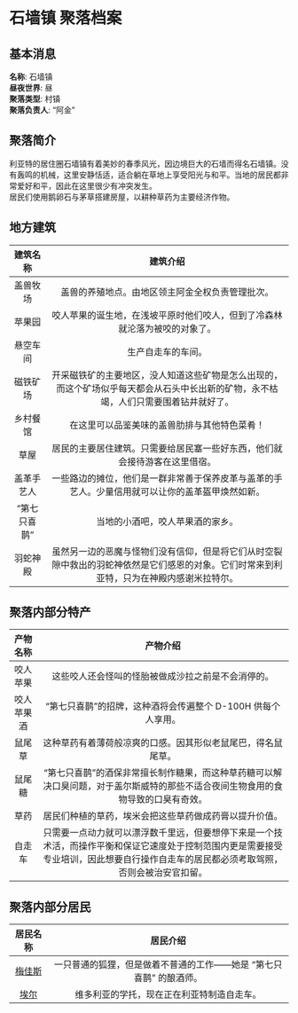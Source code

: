 # 石墙镇 聚落档案

## 基本消息

**名称**: 石墙镇  
**昼夜世界**: 昼  
**聚落类型**: 村镇  
**聚落负责人**: “阿金”

## 聚落简介

利亚特的居住圈石墙镇有着美妙的春季风光，因边境巨大的石墙而得名石墙镇。没有轰鸣的机械，这里安静恬适，适合躺在草地上享受阳光与和平。当地的居民都非常爱好和平，因此在这里很少有冲突发生。  
居民们使用鹅卵石与茅草搭建房屋，以耕种草药为主要经济作物。  

## 地方建筑
|建筑名称|建筑介绍|
|:---:|:---:|
|盖兽牧场|盖兽的养殖地点。由地区领主阿金全权负责管理批次。|
|苹果园|咬人苹果的诞生地，在浅坡平原时他们咬人，但到了冷森林就沦落为被咬的对象了。|
|悬空车间|生产自走车的车间。|
|磁铁矿场|开采磁铁矿的主要地区，没人知道这些矿物是怎么出现的，而这个矿场似乎每天都会从石头中长出新的矿物，永不枯竭，人们只需要围着钻井就好了。|
|乡村餐馆|在这里可以品鉴美味的盖兽肋排与其他特色菜肴！|
|草屋|居民的主要居住建筑。只需要给居民塞一些好东西，他们就会接待游客在这里借宿。|
|盖革手艺人|一些路边的摊位，他们是一群非常善于保养皮革与盖革的手艺人。少量信用就可以让你的盖革盔甲焕然如新。|
|“第七只喜鹊”|当地的小酒吧，咬人苹果酒的家乡。|
|羽蛇神殿|虽然另一边的恶魔与怪物们没有信仰，但是将它们从时空裂隙中救出的羽蛇神依然是它们感恩的对象。它们时常来到利亚特，只为在神殿内感谢米拉特尔。|

## 聚落内部分特产
|产物名称|产物介绍|
|:---:|:---:|
|咬人苹果|这些咬人还会怪叫的怪胎被做成沙拉之前是不会消停的。|
|咬人苹果酒|“第七只喜鹊”的招牌，这种酒将会传遍整个 D-100H 供每个人享用。|
|鼠尾草|这种草药有着薄荷般凉爽的口感。因其形似老鼠尾巴，得名鼠尾草。|
|鼠尾糖|“第七只喜鹊”的酒保非常擅长制作糖果，而这种草药糖可以解决口臭问题，对于盖尔斯威特的那些不适合夜间生物食用的食物导致的口臭有奇效。|
|草药|居民们种植的草药，埃米会把这些草药做成药膏以提升价值。|
|自走车|只需要一点动力就可以漂浮数千里远，但要想停下来是一个技术活，而操作平衡和保证它速度处于控制范围内更是需要接受专业培训，因此想要自行操作自走车的居民都必须考取驾照，否则会被治安官扣留。|

## 聚落内部分居民

|居民名称|居民介绍|
|:---:|:---:|
|[梅佳斯](../people/Megace.md)|一只普通的狐狸，但是做着不普通的工作——她是 “第七只喜鹊” 的酿酒师。|
|[埃尔](../people/BroEiy.md)|维多利亚的学托，现在正在利亚特制造自走车。|
